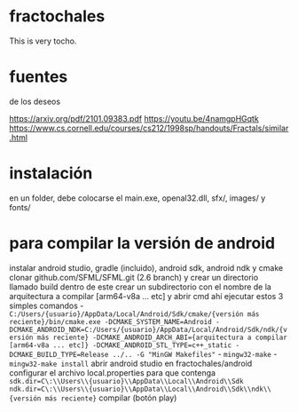 # fractochales
This is very tocho.

# fuentes
de los deseos

https://arxiv.org/pdf/2101.09383.pdf
https://youtu.be/4namgpHGqtk
https://www.cs.cornell.edu/courses/cs212/1998sp/handouts/Fractals/similar.html

# instalación
en un folder, debe colocarse el main.exe, openal32.dll, sfx/, images/ y fonts/

# para compilar la versión de android
instalar android studio, gradle (incluido), android sdk, android ndk y cmake
clonar github.com/SFML/SFML.git (2.6 branch) y crear un directorio llamado build dentro de este
crear un subdirectorio con el nombre de la arquitectura a compilar [arm64-v8a ... etc] y abrir cmd ahí
ejecutar estos 3 simples comandos
    - `C:/Users/{usuario}/AppData/Local/Android/Sdk/cmake/{versión más reciente}/bin/cmake.exe -DCMAKE_SYSTEM_NAME=Android -DCMAKE_ANDROID_NDK=C:/Users/{usuario}/AppData/Local/Android/Sdk/ndk/{versión más reciente} -DCMAKE_ANDROID_ARCH_ABI={arquitectura a compilar [arm64-v8a ... etc]} -DCMAKE_ANDROID_STL_TYPE=c++_static -DCMAKE_BUILD_TYPE=Release ../.. -G "MinGW Makefiles"`
    - `mingw32-make`
    - `mingw32-make install`
abrir android studio en fractochales/android
configurar el archivo local.properties para que contenga
    `sdk.dir=C\:\\Users\\{usuario}\\AppData\\Local\\Android\\Sdk`
    `ndk.dir=C\:\\Users\\{usuario}\\AppData\\Local\\Android\\Sdk\\ndk\\{versión más reciente}`
compilar (botón play)